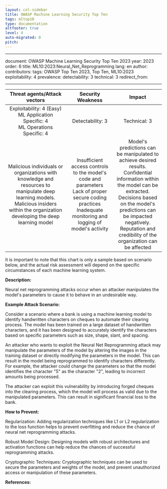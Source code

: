 ```yaml
---
layout: col-sidebar
title: OWASP Machine Learning Security Top Ten
tags: mltop10
type: documentation
altfooter: true
level: 4
auto-migrated: 0
pitch:
---
```

---

document: OWASP Machine Learning Security Top Ten 2023
year: 2023
order: 6
title: ML10:2023:Neural_Net_Reprogramming
lang: en
author:
contributors:
tags: OWASP Top Ten 2023, Top Ten, ML10:2023
exploitability: 4
prevalence:
detectability: 3
technical: 3
redirect_from:

---

|                                                                               Threat agents/Attack vectors                                                                               |                                                                          Security Weakness                                                                         |                                                                                                                                     Impact                                                                                                                                    |
|:----------------------------------------------------------------------------------------------------------------------------------------------------------------------------------------:|:------------------------------------------------------------------------------------------------------------------------------------------------------------------:|:-----------------------------------------------------------------------------------------------------------------------------------------------------------------------------------------------------------------------------------------------------------------------------:|
|                                                 Exploitability: 4 (Easy)<br>ML Application Specific: 4<br>ML Operations Specific: 4<br>                                                  |                                                                        Detectability: 3<br>                                                                        |                                                                                                                               Technical: 3<br>                                                                                                                                |
| Malicious individuals or organizations with knowledge and resources to manipulate deep learning models.<br>Malicious insiders within the organization developing the deep learning model | Insufficient access controls to the model's code and parameters<br>Lack of proper secure coding practices<br>Inadequate monitoring and logging of model's activity | Model's predictions can be manipulated to achieve desired results.<br>Confidential information within the model can be extracted.<br>Decisions based on the model's predictions can be impacted negatively.<br>Reputation and credibility of the organization can be affected |


It is important to note that this chart is only a sample based on
scenario below, and the actual risk assessment will depend on the
specific circumstances of each machine learning system.

**Description:**

Neural net reprogramming attacks occur when an attacker manipulates the
model\'s parameters to cause it to behave in an undesirable way.

**Example Attack Scenario:**

Consider a scenario where a bank is using a machine learning model to
identify handwritten characters on cheques to automate their clearing
process. The model has been trained on a large dataset of handwritten
characters, and it has been designed to accurately identify the
characters based on specific parameters such as size, shape, slant, and
spacing.

An attacker who wants to exploit the Neural Net Reprogramming attack may
manipulate the parameters of the model by altering the images in the
training dataset or directly modifying the parameters in the model. This
can result in the model being reprogrammed to identify characters
differently. For example, the attacker could change the parameters so
that the model identifies the character "5" as the character "2",
leading to incorrect amounts being processed.

The attacker can exploit this vulnerability by introducing forged
cheques into the clearing process, which the model will process as valid
due to the manipulated parameters. This can result in significant
financial loss to the bank.

**How to Prevent:**

Regularization: Adding regularization techniques like L1 or L2
regularization to the loss function helps to prevent overfitting and
reduce the chance of neural net reprogramming attacks.

Robust Model Design: Designing models with robust architectures and
activation functions can help reduce the chances of successful
reprogramming attacks.

Cryptographic Techniques: Cryptographic techniques can be used to secure
the parameters and weights of the model, and prevent unauthorized access
or manipulation of these parameters.

**References:**
